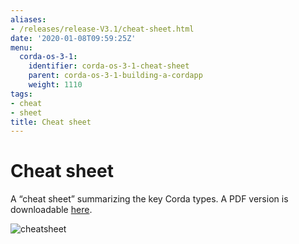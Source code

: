 ```yaml
---
aliases:
- /releases/release-V3.1/cheat-sheet.html
date: '2020-01-08T09:59:25Z'
menu:
  corda-os-3-1:
    identifier: corda-os-3-1-cheat-sheet
    parent: corda-os-3-1-building-a-cordapp
    weight: 1110
tags:
- cheat
- sheet
title: Cheat sheet
---
```



# Cheat sheet

A “cheat sheet” summarizing the key Corda types. A PDF version is downloadable [here](/en/pdf/corda-cheat-sheet.pdf).

![cheatsheet](/en/images/cheatsheet.jpg "cheatsheet")

